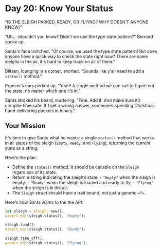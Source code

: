 # Day 20: Know Your Status

“IS THE SLEIGH PARKED, READY, OR FLYING? WHY DOESN’T ANYONE KNOW?”

“Uh… shouldn’t you know? Didn't we use the type state pattern?” Bernard spoke up.

Santa's face twitched. "Of course, we used the type state pattern! But does anyone have a quick way to check the state right now? There are some sleighs in the air, it's hard to keep track on all of them."

Blitzen, lounging in a corner, snorted. “Sounds like y'all need to add a `status()` method.”

Prancer’s ears perked up. “Yeah! A single method we can call to figure out the state, no matter which one it’s in.”

Santa stroked his beard, muttering. “Fine. Add it. And make sure it’s compile-time safe. If I get a wrong answer, someone’s spending Christmas hand-delivering packets in binary.”

## Your Mission

It's time to give Santa what he wants: a single `status()` method that works in all states of the sleigh (`Empty`, `Ready`, and `Flying`), returning the current state as a string.

Here's the plan:

- Define the `status()` method: It should be callable on the `Sleigh` regardless of its state.
- Return a string indicating the sleigh’s state:
      - `"Empty"` when the sleigh is empty.
      - `"Ready"` when the sleigh is loaded and ready to fly.
      - `"Flying"` when the sleigh is in the air.
- The `Sleigh` struct should have a trait bound, not just a generic `<T>`.

Here's how Santa wants to the the API:

```Rust
let sleigh = Sleigh::new();
assert_eq!(sleigh.status(), "Empty");
 
sleigh.load();
assert_eq!(sleigh.status(), "Ready");
 
sleigh.take_off();
assert_eq!(sleigh.status(), "Flying");
```
